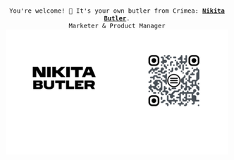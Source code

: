 <p align="center">
  <br>
  <samp>
    You're welcome! 👋 It's your own butler from Crimea: <b><a rel="nofollow noopener noreferrer" target="_blank" href="https://but1er0n.github.io">Nikita Butler</a></b>.
    <br>Marketer & Product Manager<br>

</samp>

  <img src="https://github.com/but1er0n/but1er0n/blob/main/card.png?raw=true" alt="Business Card" style="pointer-events: none;"/>

</p>
